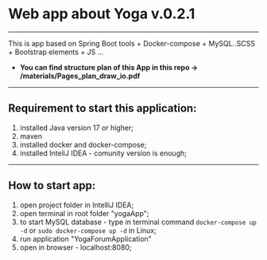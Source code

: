 # Web app about Yoga v.0.2.1
---
This is app based on Spring Boot tools + Docker-compose + MySQL..SCSS + Bootstrap elements + JS ...

- **You can find structure plan of this App in this repo -> /materials/Pages_plan_draw_io.pdf**

---

## Requirement to start this application:

1. installed Java version 17 or higher;
2. maven
3. installed docker and docker-compose;
4. installed InteliJ IDEA - comunity version is enough;

___

## How to start app:

1. open project folder in IntelliJ IDEA;
2. open terminal in root folder "yogaApp";
3. to start MySQL database - type in terminal command  `docker-compose up -d` or `sudo docker-compose up -d` in Linux;
4. run application "YogaForumApplication"
5. open in browser - localhost:8080;
